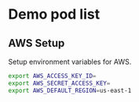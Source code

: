 # Demo pod list

## AWS Setup

Setup environment variables for AWS.

```bash
export AWS_ACCESS_KEY_ID=
export AWS_SECRET_ACCESS_KEY=
export AWS_DEFAULT_REGION=us-east-1
```